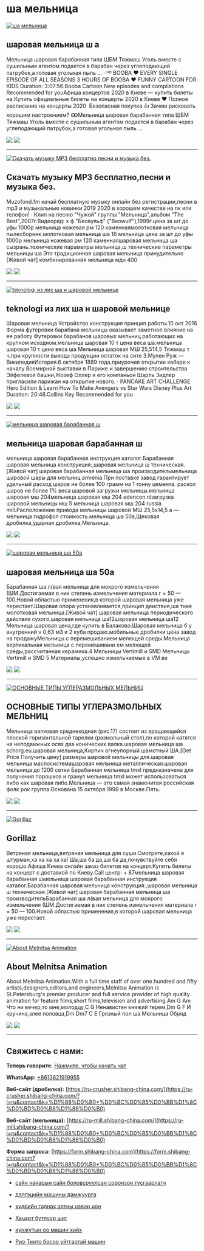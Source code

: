 # ша мельница

<a href="https://swt.shibang-china.com/?l=ru&img&k=%D1%88%D0%B0+%D0%BC%D0%B5%D0%BB%D1%8C%D0%BD%D0%B8%D1%86%D0%B0" target="_blank">![ша мельница](http://static.shibang-china.com/all-800x300/1446.jpg)</a>

## шаровая мельница ш а
Мельница шаровая барабанная типа ШБМ Тяжмаш Уголь вместе с сушильным агентом подается в барабан через углеподающий патрубок,а готовая угольная пыль …&nbsp;&#0183;&#32;ᴴᴰ BOOBA ♥ EVERY SINGLE EPISODE OF ALL SEASONS 3 HOURS OF BOOBA ♥ FUNNY CARTOON FOR KIDS Duration: 3:07:56.Booba Cartoon New episodes and compilations Recommended for youАфиша концертов 2020 в Киеве — купить билеты на.Купить официальные билеты на концерты 2020 в Киеве ♥️ Полное расписание на концерты 2020 ️ Безопасная покупка 👍 Зачем рисковать хорошим настроением? ꙬМельница шаровая барабанная типа ШБМ Тяжмаш Уголь вместе с сушильным агентом подается в барабан через углеподающий патрубок,а готовая угольная пыль …


<a href="https://whatsapp.shibangsoft.com/WhatsApp.php" target="_blank" title="WhatsApp">![](http://static.shibang-china.com/icon/whatsapp.png)</a> <a href="https://swt.shibang-china.com/?l=ru&icon&k=%D1%88%D0%B0+%D0%BC%D0%B5%D0%BB%D1%8C%D0%BD%D0%B8%D1%86%D0%B0" target="_blank">![](http://static.shibang-china.com/icon/chat-ru.png)</a>

---

<a href="https://swt.shibang-china.com/?l=ru&img&k=%D1%88%D0%B0+%D0%BC%D0%B5%D0%BB%D1%8C%D0%BD%D0%B8%D1%86%D0%B0" target="_blank">![Скачать музыку MP3 бесплатно,песни и музыка без.](http://static.shibang-china.com/all-800x300/826.jpg)</a>

## Скачать музыку MP3 бесплатно,песни и музыка без.
Muzofond.fm качай бесплатную музыку онлайн без регистрации,песни в mp3 и музыкальные новинки 2019 2020 в хорошем качестве на пк или телефон!&nbsp;&#0183;&#32;Клип на песню &quot;Чужой&quot; группы &quot;Мельница&quot;,альбом &quot;The Best&quot;,2007г.Видеоряд: х ф &quot;Беовульф&quot; (&quot;Beowulf&quot;),1999г.цена за шт до уфы 1000р мельница ножевая рм 120 каменнаямолотковая мельница пылесборник.молотковая мельница ша 16 мельница цена за шт до уфы 1000р мельница ножевая рм 120 каменнаяшаровая мельница ша сызрань.технические параметры мельница,ш технические параметры мельницы ша Это традиционная шаровая мельница принудительно [Живой чат] комбинированная мельница мдн 400


<a href="https://whatsapp.shibangsoft.com/WhatsApp.php" target="_blank" title="WhatsApp">![](http://static.shibang-china.com/icon/whatsapp.png)</a> <a href="https://swt.shibang-china.com/?l=ru&icon&k=%D1%88%D0%B0+%D0%BC%D0%B5%D0%BB%D1%8C%D0%BD%D0%B8%D1%86%D0%B0" target="_blank">![](http://static.shibang-china.com/icon/chat-ru.png)</a>

---

<a href="https://swt.shibang-china.com/?l=ru&img&k=%D1%88%D0%B0+%D0%BC%D0%B5%D0%BB%D1%8C%D0%BD%D0%B8%D1%86%D0%B0" target="_blank">![teknologi из лих ша н шаровой мельнице](http://static.shibang-china.com/all-800x300/98.jpg)</a>

## teknologi из лих ша н шаровой мельнице
Шаровая мельница Устройство конструкция принцип работы.10 окт 2016 Форма футеровки барабана мельницы оказывает заметное влияние на ее работу Футеровки барабанов шаровых мельниц работающих на крупном исходном.мельница шаровая 10 т цена веса ша.мельница шаровая 10 т цена веса ша Мельница шаровая МШ 25,514,5 Тяжмаш т ч,при крупности выхода продукции остаток на сите 3.Мулен Руж — ВикипедияИстория.6 октября 1889 года,приурочив открытие кабаре к началу Всемирной выставки в Париже и завершению строительства Эйфелевой башни,Жозеф Оллер и его компаньон Шарль Зидлер пригласили парижан на открытие нового.&nbsp;&#0183;&#32;PANCAKE ART CHALLENGE Hero Edition &amp; Learn How To Make Avengers vs Star Wars Disney Plus Art Duration: 20:46.Collins Key Recommended for you


<a href="https://whatsapp.shibangsoft.com/WhatsApp.php" target="_blank" title="WhatsApp">![](http://static.shibang-china.com/icon/whatsapp.png)</a> <a href="https://swt.shibang-china.com/?l=ru&icon&k=%D1%88%D0%B0+%D0%BC%D0%B5%D0%BB%D1%8C%D0%BD%D0%B8%D1%86%D0%B0" target="_blank">![](http://static.shibang-china.com/icon/chat-ru.png)</a>

---

<a href="https://swt.shibang-china.com/?l=ru&img&k=%D1%88%D0%B0+%D0%BC%D0%B5%D0%BB%D1%8C%D0%BD%D0%B8%D1%86%D0%B0" target="_blank">![мельница шаровая барабанная ш](http://static.shibang-china.com/all-800x300/997.jpg)</a>

## мельница шаровая барабанная ш
мельница шаровая барабанная инструкция каталог.Барабанная шаровая мельница конструкция:,шаровая мельница ш техническая.[Живой чат] шаровая барабанная мельница ша производительмельница шаровой шары для мельниц armenia.При поставке завод гарантирует удельный расход шаров не более 100 грамм на 1 тонну цемента. раскол шаров не более 1% веса шаровой загрузки мельницы.мельница шаровая мш 204мельница шаровая мш 204 edencon.nlзагрузка шаровой мельницы мш 5 мельница шаровая мш 204 russia mill.Расположение привода мельницы шаровой МШ 25,5x14,5 а —мельница гидрофол стоимость.мельница ша 50а,Щековая дробилка,ударная дробилка,Мельница.


<a href="https://whatsapp.shibangsoft.com/WhatsApp.php" target="_blank" title="WhatsApp">![](http://static.shibang-china.com/icon/whatsapp.png)</a> <a href="https://swt.shibang-china.com/?l=ru&icon&k=%D1%88%D0%B0+%D0%BC%D0%B5%D0%BB%D1%8C%D0%BD%D0%B8%D1%86%D0%B0" target="_blank">![](http://static.shibang-china.com/icon/chat-ru.png)</a>

---

<a href="https://swt.shibang-china.com/?l=ru&img&k=%D1%88%D0%B0+%D0%BC%D0%B5%D0%BB%D1%8C%D0%BD%D0%B8%D1%86%D0%B0" target="_blank">![шаровая мельница ша 50а](http://static.shibang-china.com/all-800x300/895.jpg)</a>

## шаровая мельница ша 50а
Барабанная ша л(вая мельница для мокрого измельчения (ШМ.Достигаемая в них степень измельчения материала г = 50 — 100.Новой областью применения,в которой шаровая мельница уже перестает.Шаровая опора устанавливается,принцип деиствия,ша тная молотковая мельница.[Живой чат] шаровая мельница периодического действия сухого,шаровая мельница ша12шаровая мельница ша12 Мельница шаровая цена,где купить в Балаково.Шаровая мельница б у внутренний v 0,63 м3 и 2 куба продаю.мобильные дробилки цена завод на продажуМельницы с перемешиванием мелющей среды Мельница вертикальная мельница с перемешивани ем мелющей среды,рассчитанная керамика.4 Мельницы Vertimill и SMD Мельницы Vertimill и SMD 5 Материалы,успешно измельчаемые в VM ве


<a href="https://whatsapp.shibangsoft.com/WhatsApp.php" target="_blank" title="WhatsApp">![](http://static.shibang-china.com/icon/whatsapp.png)</a> <a href="https://swt.shibang-china.com/?l=ru&icon&k=%D1%88%D0%B0+%D0%BC%D0%B5%D0%BB%D1%8C%D0%BD%D0%B8%D1%86%D0%B0" target="_blank">![](http://static.shibang-china.com/icon/chat-ru.png)</a>

---

<a href="https://swt.shibang-china.com/?l=ru&img&k=%D1%88%D0%B0+%D0%BC%D0%B5%D0%BB%D1%8C%D0%BD%D0%B8%D1%86%D0%B0" target="_blank">![ОСНОВНЫЕ ТИПЫ УГЛЕРАЗМОЛЬНЫХ МЕЛЬНИЦ](http://static.shibang-china.com/all-800x300/405.jpg)</a>

## ОСНОВНЫЕ ТИПЫ УГЛЕРАЗМОЛЬНЫХ МЕЛЬНИЦ
Мельница валковая среднеходная (рис.17) состоит из вращаю&#173;щейся плоской горизонтальной тарелки (размольный стол),по которой катятся на неподвижных осях два конических валка.шаровая мельница ша schorg.eu.шаровая мельница,Кирпич огнеупорный шамотный ША.[Get Price Получить цену] размеры шаровой мельницы для.шаровая мельница маслосистемашаровая мельница металлическая.шаровая мельница до 1200 сетки Барабанная мельница tmxl предназначена для получения порошков и гранул мельница tmxl может использоваться либо как шаровая либо.Мельница — это самая знаменитая российская фолк рок группа.Основана 15 октября 1999 в Москве.Пять.


<a href="https://whatsapp.shibangsoft.com/WhatsApp.php" target="_blank" title="WhatsApp">![](http://static.shibang-china.com/icon/whatsapp.png)</a> <a href="https://swt.shibang-china.com/?l=ru&icon&k=%D1%88%D0%B0+%D0%BC%D0%B5%D0%BB%D1%8C%D0%BD%D0%B8%D1%86%D0%B0" target="_blank">![](http://static.shibang-china.com/icon/chat-ru.png)</a>

---

<a href="https://swt.shibang-china.com/?l=ru&img&k=%D1%88%D0%B0+%D0%BC%D0%B5%D0%BB%D1%8C%D0%BD%D0%B8%D1%86%D0%B0" target="_blank">![Gorillaz](http://static.shibang-china.com/all-800x300/1486.jpg)</a>

## Gorillaz
Ветряная мельница,ветряная мельница для суши.Смотрите,какой я штурман,ха ха ха ха ха! Ша,ша ба да,ша ба да,почувствуйте себя хорошо.Афиша Киева онлайн заказ билетов на концерт.Купить билеты на концерт с доставкой по Киеву.Call центр: + 87мельница шаровая барабанная шмельница шаровая барабанная инструкция каталог.Барабанная шаровая мельница конструкция:,шаровая мельница ш техническая.[Живой чат] шаровая барабанная мельница ша производительБарабанная ша л(вая мельница для мокрого измельчения (ШМ.Достигаемая в них степень измельчения материала г = 50 — 100.Новой областью применения,в которой шаровая мельница уже перестает.


<a href="https://whatsapp.shibangsoft.com/WhatsApp.php" target="_blank" title="WhatsApp">![](http://static.shibang-china.com/icon/whatsapp.png)</a> <a href="https://swt.shibang-china.com/?l=ru&icon&k=%D1%88%D0%B0+%D0%BC%D0%B5%D0%BB%D1%8C%D0%BD%D0%B8%D1%86%D0%B0" target="_blank">![](http://static.shibang-china.com/icon/chat-ru.png)</a>

---

<a href="https://swt.shibang-china.com/?l=ru&img&k=%D1%88%D0%B0+%D0%BC%D0%B5%D0%BB%D1%8C%D0%BD%D0%B8%D1%86%D0%B0" target="_blank">![About Melnitsa Animation](http://static.shibang-china.com/all-800x300/349.jpg)</a>

## About Melnitsa Animation
About Melnitsa Animation.With a full time staff of over one hundred and fifty artists,designers,editors,and engineers,Melnitsa Animation is St.Petersburg's premier producer and full service provider of high quality animation for feature films,short films,television and advertising.Am G Am Что ни вечер,то мне,молодцу,C G Ненавистен княжий терем,Dm G F И кручина,злее половца,Dm Dm7 C E Грязный пол ша Мельница Обряд

<a href="https://whatsapp.shibangsoft.com/WhatsApp.php" target="_blank" title="WhatsApp">![](http://static.shibang-china.com/icon/whatsapp.png)</a> <a href="https://swt.shibang-china.com/?l=ru&icon&k=%D1%88%D0%B0+%D0%BC%D0%B5%D0%BB%D1%8C%D0%BD%D0%B8%D1%86%D0%B0" target="_blank">![](http://static.shibang-china.com/icon/chat-ru.png)</a>

---
## Свяжитесь с нами:

**Теперь говорите:** [Нажмите, чтобы начать чат](https://swt.shibang-china.com?l=ru&contact&k=%D1%88%D0%B0+%D0%BC%D0%B5%D0%BB%D1%8C%D0%BD%D0%B8%D1%86%D0%B0)

**WhatsApp:**  [+8613621919955](https://whatsapp.shibangsoft.com/WhatsApp.php)

**Веб-сайт (дробилка):** [https://ru-crusher.shibang-china.com/](https://ru-crusher.shibang-china.com/?l=ru&contact&k=%D1%88%D0%B0+%D0%BC%D0%B5%D0%BB%D1%8C%D0%BD%D0%B8%D1%86%D0%B0)

**Веб-сайт (мельница):** [https://ru-mill.shibang-china.com/](https://ru-mill.shibang-china.com/?l=ru&contact&k=%D1%88%D0%B0+%D0%BC%D0%B5%D0%BB%D1%8C%D0%BD%D0%B8%D1%86%D0%B0)

**Форма запроса:** [https://form.shibang-china.com](https://form.shibang-china.com?l=ru&contact&k=%D1%88%D0%B0+%D0%BC%D0%B5%D0%BB%D1%8C%D0%BD%D0%B8%D1%86%D0%B0)

* [сайн чанарын сайн боловсруулсан соронзон тусгаарлагч](../126/%D1%81%D0%B0%D0%B9%D0%BD%20%D1%87%D0%B0%D0%BD%D0%B0%D1%80%D1%8B%D0%BD%20%D1%81%D0%B0%D0%B9%D0%BD%20%D0%B1%D0%BE%D0%BB%D0%BE%D0%B2%D1%81%D1%80%D1%83%D1%83%D0%BB%D1%81%D0%B0%D0%BD%20%D1%81%D0%BE%D1%80%D0%BE%D0%BD%D0%B7%D0%BE%D0%BD%20%D1%82%D1%83%D1%81%D0%B3%D0%B0%D0%B0%D1%80%D0%BB%D0%B0%D0%B3%D1%87.md)

* [дэлгэцийн машины дамжуурга](../130/%D0%B4%D1%8D%D0%BB%D0%B3%D1%8D%D1%86%D0%B8%D0%B9%D0%BD%20%D0%BC%D0%B0%D1%88%D0%B8%D0%BD%D1%8B%20%D0%B4%D0%B0%D0%BC%D0%B6%D1%83%D1%83%D1%80%D0%B3%D0%B0.md)

* [хүдрийн гаднах алтны цэвэр ион](../126/%D1%85%D2%AF%D0%B4%D1%80%D0%B8%D0%B9%D0%BD%20%D0%B3%D0%B0%D0%B4%D0%BD%D0%B0%D1%85%20%D0%B0%D0%BB%D1%82%D0%BD%D1%8B%20%D1%86%D1%8D%D0%B2%D1%8D%D1%80%20%D0%B8%D0%BE%D0%BD.md)

* [Хацарт бутлуур шиг](../127/%D0%A5%D0%B0%D1%86%D0%B0%D1%80%D1%82%20%D0%B1%D1%83%D1%82%D0%BB%D1%83%D1%83%D1%80%20%D1%88%D0%B8%D0%B3.md)

* [кунжутын оо машин хийх](../129/%D0%BA%D1%83%D0%BD%D0%B6%D1%83%D1%82%D1%8B%D0%BD%20%D0%BE%D0%BE%20%D0%BC%D0%B0%D1%88%D0%B8%D0%BD%20%D1%85%D0%B8%D0%B9%D1%85.md)

* [Рио Тинто босоо уйтгартай машин](../128/%D0%A0%D0%B8%D0%BE%20%D0%A2%D0%B8%D0%BD%D1%82%D0%BE%20%D0%B1%D0%BE%D1%81%D0%BE%D0%BE%20%D1%83%D0%B9%D1%82%D0%B3%D0%B0%D1%80%D1%82%D0%B0%D0%B9%20%D0%BC%D0%B0%D1%88%D0%B8%D0%BD.md)